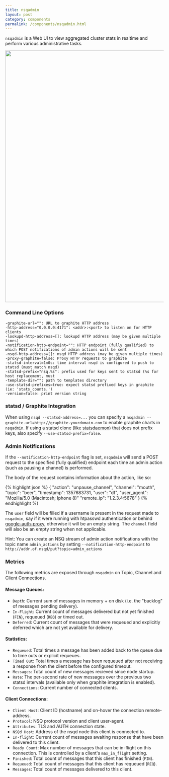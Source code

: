 ```yaml
---
title: nsqadmin
layout: post
category: components
permalink: /components/nsqadmin.html
---
```


`nsqadmin` is a Web UI to view aggregated cluster stats in realtime and perform various
administrative tasks.

<center>
<img src="{{ site.baseurl }}/static/img/nsqadmin_screenshot.png" width="800"/>
</center>

### Command Line Options

    -graphite-url="": URL to graphite HTTP address
    -http-address="0.0.0.0:4171": <addr>:<port> to listen on for HTTP clients
    -lookupd-http-address=[]: lookupd HTTP address (may be given multiple times)
    -notification-http-endpoint="": HTTP endpoint (fully qualified) to which POST notifications of admin actions will be sent
    -nsqd-http-address=[]: nsqd HTTP address (may be given multiple times)
    -proxy-graphite=false: Proxy HTTP requests to graphite
    -statsd-interval=1m0s: time interval nsqd is configured to push to statsd (must match nsqd)
    -statsd-prefix="nsq.%s": prefix used for keys sent to statsd (%s for host replacement, must
    -template-dir="": path to templates directory
    -use-statsd-prefixes=true: expect statsd prefixed keys in graphite (ie: 'stats_counts.')
    -version=false: print version string

### statsd / Graphite Integration

When using `nsqd --statsd-address=...` you can specify a `nsqadmin
--graphite-url=http://graphite.yourdomain.com` to enable graphite charts in `nsqadmin`. If using a
statsd clone (like [statsdaemon][statsdaemon]) that does not prefix keys, also specify
`--use-statsd-prefix=false`.

### Admin Notifications

If the `--notification-http-endpoint` flag is set, `nsqadmin` will send a POST request to the
specified (fully qualified) endpoint each time an admin action (such as pausing a channel) is
performed.

The body of the request contains information about the action, like so:

{% highlight json %}
{
  "action": "unpause_channel",
  "channel": "mouth",
  "topic": "beer",
  "timestamp": 1357683731,
  "user": "df",
  "user_agent": "Mozilla/5.0 (Macintosh; Iphone 8)"
  "remote_ip": "1.2.3.4:5678"
}
{% endhighlight %}

The `user` field will be filled if a username is present in the request made to `nsqadmin`, say if
it were running with htpasswd authentication or behind [google-auth-proxy][gaproxy], otherwise it
will be an empty string. The `channel` field will also be an empty string when not applicable.

Hint: You can create an NSQ stream of admin action notifications with the topic name `admin_actions`
by setting `--notification-http-endpoint` to `http://addr.of.nsqd/put?topic=admin_actions`

[gaproxy]: https://github.com/bitly/google_auth_proxy
[statsdaemon]: https://github.com/bitly/statsdaemon

### Metrics

The following metrics are exposed through `nsqadmin` on Topic, Channel and Client Connections.

#### Message Queues:

* `Depth`: Current sum of messages in memory + on disk (i.e. the "backlog" of messages pending delivery).
* `In-Flight`: Current count of messages delivered but not yet finished (`FIN`), requeued (`REQ`) or timed out.
* `Deferred`: Current count of messages that were requeued and explicitly deferred which are not yet available for delivery.

#### Statistics:

* `Requeued`: Total times a message has been added back to the queue due to time outs or explicit requeues.
* `Timed Out`: Total times a message has been requeued after not receiving a response from the client before the configured timeout.
* `Messages`: Total count of new messages recieved since node startup.
* `Rate`: The per-second rate of new messages over the previous two statsd intervals (available only when graphite integration is enabled).
* `Connections`: Current number of connected clients.

#### Client Connections:

* `Client Host`: Client ID (hostname) and on-hover the connection remote-address.
* `Protocol`: NSQ protocol version and client user-agent.
* `Attributes`: TLS and AUTH connection state.
* `NSQd Host`: Address of the nsqd node this client is connected to.
* `In-flight`: Current count of messages awaiting response that have been delivered to this client.
* `Ready Count`: Max number of messages that can be in-flight on this connection. This is controlled by a client's `max_in_flight` setting.
* `Finished`: Total count of messages that this client has finished (`FIN`).
* `Requeued`: Total count of messages that this client has requeued (`REQ`).
* `Messages`: Total count of messages delivered to this client.
